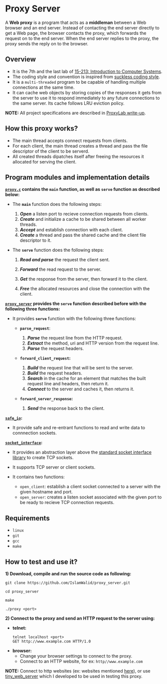 # Proxy Server
A **Web proxy** is a program that acts as a **middleman** between a Web browser and an end server. Instead of
contacting the end server directly to get a Web page, the browser contacts the proxy, which forwards the
request on to the end server. When the end server replies to the proxy, the proxy sends the reply on to the
browser.

## Overview
- It is the 7th and the last lab of [15-213: Introduction to Computer Systems](https://www.cs.cmu.edu/afs/cs.cmu.edu/academic/class/15213-f15/www/index.html).
- The coding style and convention is inspired from [suckless coding style](https://suckless.org/coding_style/).
- It is a `multi-threaded` program to be capable of handling multiple connections at the same time.
- It can cache web objects by storing copies of the responses it gets from the server to use it to respond immediately to any future connections to the same server. Its cache follows LRU eviction policy.

**NOTE:** All project specifications are described in [ProxyLab write-up](https://github.com/IslamWalid/proxy_server/blob/master/proxylab.pdf).

## How this proxy works?
- The main thread accepts connect requests from clients.
- For each client, the main thread creates a thread and pass the file descriptor of the client to be serverd.
- All created threads dipatches itself after freeing the resources it allocated for serving the client.

## Program modules and implementation details
**[`proxy.c`](https://github.com/IslamWalid/proxy_server/blob/master/src/proxy.c) contains the `main` function, as well as `serve` function as described below:**

- The **`main`** function does the following steps:

    1) ***Open*** a listen port to recieve connection requests from clients.
    2) ***Create*** and initialize a cache to be shared between all worker threads.
    3) ***Accept*** and establish connection with each client.
    4) ***Create*** a thread and pass the shared cache and the client file descriptor to it.

- The **`serve`** function does the following steps:

    1) ***Read and parse*** the request the client sent.

    2) ***Forward*** the read request to the server.

    3) ***Get*** the response from the server, then forward it to the client.

    4) ***Free*** the allocated resources and close the connection with the client.

**[`proxy_server`](https://github.com/IslamWalid/proxy_server/tree/master/src/proxy_serve) provides the `serve` function described before with the following three functions:**

- It provides **`serve`** function with the following three functions:
    - **`parse_request`**:

        1) ***Parse*** the request line from the HTTP request.
        2) ***Extract*** the method, uri and HTTP version from the request line.
        3) ***Parse*** the request headers.

    - **`forward_client_request`:**

        1) ***Build*** the request line that will be sent to the server.
        2) ***Build*** the request headers.
        3) ***Search*** in the cache for an element that matches the built request line and headers, then return it.
        4) ***Connect*** to the server and caches it, then returns it.

    - **`forward_server_response`:**
        
        1) ***Send*** the response back to the client.

**[`safe_io`](https://github.com/IslamWalid/proxy_server/tree/master/src/safe_io):**
- It provide safe and re-entrant functions to read and write data to connnection sockets.

**[`socket_interface`](https://github.com/IslamWalid/proxy_server/tree/master/src/socket_interface):**
- It provides an abstraction layer above the [standard socket interface library](https://www.gnu.org/software/libc/manual/html_node/Sockets.html) to create TCP sockets.
- It supports TCP server or client sockets.
- It contains two functions:

    - `open_client`: establish a client socket connected to a server with the given hostname and port.
    - `open_server`: creates a listen socket associated with the given port to be ready to recieve TCP connection requests.

## Requirements
- `linux`
- `git`
- `gcc`
- `make`

## How to test and use it?
**1) Download, compile and run the source code as following:**
```
git clone https://github.com/IslamWalid/proxy_server.git
```
```
cd proxy_server
```
```
make
```
```
./proxy <port>
```

**2) Connect to the proxy and send an HTTP request to the server using:**
- **telnet:**
    ```
    telnet localhost <port>
    GET http://www.example.com HTTP/1.0
    ```
- **browser:**
    - Change your browser settings to connect to the proxy.
    - Connect to an HTTP website, for ex: `http//www.example.com`

**NOTE:** Connect to http websites (ex: websites mentioned [here](https://github.com/IslamWalid/proxy_server/blob/master/http_web_sites.txt)), or use [tiny_web_server](https://github.com/IslamWalid/tiny_web_server) which I developed to be used in testing this proxy.

